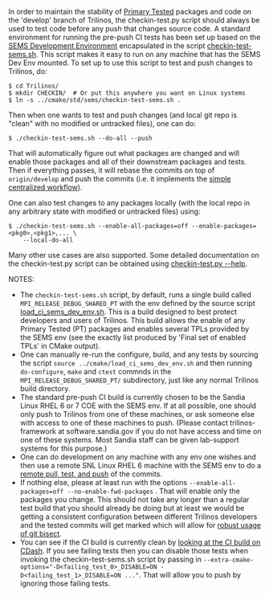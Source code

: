 In order to maintain the stability of [Primary Tested](http://trac.trilinos.org/wiki/TribitsLifecycleModelOverview#test_categories) packages and code on the 'develop' branch of Trilinos, the checkin-test.py script should always be used to test code before any push that changes source code.  A standard environment for running the pre-push CI tests has been set up based on the [SEMS Development Environment](https://github.com/trilinos/Trilinos/wiki/SEMS-Dev-Env) encapsulated in the script [checkin-test-sems.sh](https://github.com/trilinos/Trilinos/blob/develop/cmake/std/sems/checkin-test-sems.sh).  This script makes it easy to run on any machine that has the SEMS Dev Env mounted.  To set up to use this script to test and push changes to Trilinos, do:

```
$ cd Trilinos/
$ mkdir CHECKIN/  # Or put this anywhere you want on Linux systems
$ ln -s ../cmake/std/sems/checkin-test-sems.sh .
``` 

Then when one wants to test and push changes (and local git repo is "clean" with no modified or untracked files), one can do:

```
$ ./checkin-test-sems.sh --do-all --push
```

That will automatically figure out what packages are changed and will enable those packages and all of their downstream packages and tests.  Then if everything passes, it will rebase the commits on top of `origin/develop` and push the commits (i.e. it implements the [simple centralized workflow](https://github.com/trilinos/Trilinos/wiki/VC-%7C-Simple-Centralized-Workflow)).

One can also test changes to any packages locally (with the local repo in any arbitrary state with modified or untracked files) using:

```
$ ./checkin-test-sems.sh --enable-all-packages=off --enable-packages=<pkg0>,<pkg1>,... \
    --local-do-all
```

Many other use cases are also supported.  Some detailed documentation on the checkin-test.py script can be obtained using [checkin-test.py --help](https://tribits.org/doc/TribitsDevelopersGuide.html#checkin-test-py-help).

NOTES:
* The `checkin-test-sems.sh` script, by default, runs a single build called `MPI_RELEASE_DEBUG_SHARED_PT` with the env defined by the source script [load_ci_sems_dev_env.sh](https://github.com/trilinos/Trilinos/blob/develop/cmake/load_ci_sems_dev_env.sh).  This is a build designed to best protect developers and users of Trilinos.  This build allows the enable of any Primary Tested (PT) packages and enables several TPLs provided by the SEMS env (see the exactly list produced by 'Final set of enabled TPLs' in CMake output).
* One can manually re-run the configure, build, and any tests by sourcing the script `source ../cmake/load_ci_sems_dev_env.sh` and then running `do-configure`, `make` and `ctest` commnds in the `MPI_RELEASE_DEBUG_SHARED_PT/` subdirectory, just like any normal Trilinos build directory.
* The standard pre-push CI build is currently chosen to be the Sandia Linux RHEL 6 or 7 COE with the SEMS env.  If at all possible, one should only push to Trilinos from one of these machines, or ask someone else with access to one of these machines to push.  (Please contact trilinos-framework at software.sandia.gov if you do not have access and time on one of these systems.  Most Sandia staff can be given lab-support systems for this purpose.) 
* One can do development on any machine with any env one wishes and then use a remote SNL Linux RHEL 6 machine with the SEMS env to do a [remote pull, test, and push](https://github.com/trilinos/Trilinos/wiki/Local-development-with-remote-pull%2C-test%2C-and-push) of the commits.
* If nothing else, please at least run with the options `--enable-all-packages=off --no-enable-fwd-packages` . That will enable only the packages you change. This should not take any longer than a regular test build that you should already be doing but at least we would be getting a consistent configuration between different Trilinos developers and the tested commits will get marked which will allow for [robust usage of git bisect](https://tribits.org/doc/TribitsDevelopersGuide.html#using-git-bisect-with-checkin-test-py-workflows).
* You can see if the CI build is currently clean by [looking at the CI build on CDash](http://testing.sandia.gov/cdash/index.php?project=Trilinos&date=2016-11-30&filtercount=3&showfilters=1&filtercombine=and&field1=buildname&compare1=61&value1=Linux-GCC-4.7.2-MPI_RELEASE_DEBUG_SHARED_PT_CI&field2=groupname&compare2=61&value2=Continuous&field3=buildstarttime&compare3=84&value3=now).  If you see failing tests then you can disable those tests when invoking the checkin-test-sems.sh script by passing in `--extra-cmake-options="-D<failing_test_0>_DISABLE=ON -D<failing_test_1>_DISABLE=ON ..."`.  That will allow you to push by ignoring those failing tests.
